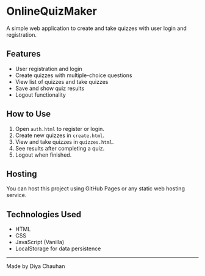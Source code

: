 # OnlineQuizMaker

A simple web application to create and take quizzes with user login and registration.

## Features
- User registration and login
- Create quizzes with multiple-choice questions
- View list of quizzes and take quizzes
- Save and show quiz results
- Logout functionality

## How to Use

1. Open `auth.html` to register or login.
2. Create new quizzes in `create.html`.
3. View and take quizzes in `quizzes.html`.
4. See results after completing a quiz.
5. Logout when finished.

## Hosting

You can host this project using GitHub Pages or any static web hosting service.

## Technologies Used

- HTML
- CSS
- JavaScript (Vanilla)
- LocalStorage for data persistence

---

Made by Diya Chauhan

